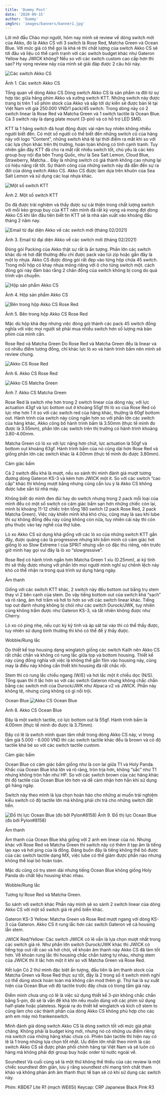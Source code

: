 ```yaml
---
title: 'Dummy Post'
date: '2020-09-15'
author: 'Dummy'
imgSrc: 'images/banners/banner1.jpg'
---
```


Lời mở đầu
Chào mọi người, hôm nay mình sẽ review về dòng switch mới của Akko, đó là Akko CS với 3 switch là Rose Red, Matcha Green và Ocean Blue. Với mức giá có thể gọi là khá rẻ thì chất lượng của switch Akko CS sẽ tới đâu và liệu có thể cạnh tranh với các switch budget khác như Gateron Yellow hay JWICK không? Nếu so với các switch custom cao cấp hơn thì sao? Hy vọng review này của mình sẽ giải đáp được 2 câu hỏi này.

![Các switch Akko CS](/images/switches/akko/PXL_20210512_231439741.NIGHT.jpg)

Ảnh 1. Các switch Akko CS

Tổng quan về dòng Akko CS
Dòng switch Akko CS là sản phẩm ra đời từ sự hợp tác giữa hãng phím Akko và xưởng switch KTT. Những switch này được trang bị trên 1 số phím stock của Akko và sắp tới dự kiến sẽ được bán lẻ tại Việt Nam với giá 250.000 VND/1 pack/45 switch. Trong dòng này có 2 switch linear là Rose Red và Matcha Green và 1 switch tactile là Ocean Blue. Cả 3 switch này là dạng plate mount (3-pin) và có hỗ trợ LED SMD.

KTT là 1 hãng switch đã hoạt động được vài năm tuy nhiên không nhiều người biết đến. Có một số người có thể biết đến những switch cũ của hãng này với logo “Content”, những switch khá tệ tại thời điểm ra mắt khi so với các lựa chọn khác trên thị trường, hoàn toàn không có tính cạnh tranh. Tuy nhiên gần đây KTT đã cho ra mắt rất nhiều switch tốt, chủ yếu là các kèo group buy nội địa bên Trung Quốc, như là Sea Salt Lemon, Cloud Blue, Strawberry, Matcha… Đây là những switch có giá thành không cao nhưng lại có hiệu năng rất tốt. Sự thành công của những switch này đã dẫn đến sự ra đời của dòng switch Akko CS. Akko CS được làm dựa trên khuôn của Sea Salt Lemon và sử dụng các loại nhựa khác.

![Một số switch KTT](/images/switches/akko/PXL_20210512_231252711.NIGHT.jpg)

Ảnh 2. Một số switch KTT

Do đã được trải nghiệm và thấy được sự cải thiện trong chất lượng switch với mỗi kèo group buy của KTT nên mình đã rất kỳ vọng và mong đợi dòng Akko CS khi lần đầu tiên biết tin KTT sẽ là nhà sản xuất vào khoảng đầu tháng 2 năm nay.

![Email từ đại diện Akko về các switch mới (tháng 02/2021)](/images/switches/akko/unknown.png)

Ảnh 3. Email từ đại diện Akko về các switch mới (tháng 02/2021)

Đóng gói
Packing của Akko thật sự rất là ấn tượng. Phần lớn các switch khác dù rẻ hơi đắt thường đều chỉ được pack vào túi zip hoặc gần đây là một lọ nhựa. Akko CS được đóng gói rất đẹp vào từng hộp chứa 45 switch. Trong mỗi hộp có khay nhựa mỏng riêng với ô cho từng switch một. cách đóng gói này đảm bảo rằng 2 chân đồng của switch không bị cong do quá trình vận chuyển.

![Hộp sản phẩm Akko CS](/images/switches/akko/MVIMG_20210418_165731(1).jpg)

Ảnh 4. Hộp sản phẩm Akko CS

![Bên trong hộp Akko CS Rose Red](/images/switches/akko/PXL_20210512_232433227.NIGHT.jpg)

Ảnh 5. Bên trong hộp Akko CS Rose Red

Mặc dù hộp khá đẹp nhưng việc đóng gói thành các pack 45 switch đồng nghĩa với việc mọi người sẽ phải mua nhiều switch hơn số lượng mà bàn phím của mình cần.

Rose Red và Matcha Green
Do Rose Red và Matcha Green đều là linear và có nhiều điểm tương đồng, chỉ khác lực lò xo và hành trình bấm nên mình sẽ review chung.

![Akko CS Rose Red](/images/switches/akko/PXL_20210512_233333239.jpg)

Ảnh 6. Akko CS Rose Red

![Akko CS Matcha Green](/images/switches/akko/PXL_20210512_233145835.jpg)

Ảnh 7. Akko CS Matcha Green

Rose Red là switch nhẹ hơn trong 2 switch linear của dòng này, với lực actuation 43gf và lực bottom out ở khoảng 55gf thì lò xo của Rose Red có lực nhẹ hơn 1 ít so với các switch red của hãng khác, thường là 60gf bottom out. Hành trình của switch này cũng ngắn hơn so với phần lớn các switch của hãng khác, Akko công bố hành trình bấm là 3.50mm (thực tế mình đo được là 3.55mm), phần lớn các switch trên thị trường có hành trình khoảng 3.80-4.00mm.

Matcha Green có lò xo với lực nặng hơn chút, lực actuation là 50gf và bottom out khoảng 63gf. Hành trình bấm của nó cũng dài hơn Rose Red và giống phần lớn các switch khác là 4.00mm (thực tế mình đo được 3.80mm).

Cảm giác bấm

Cả 2 switch đều khá là mượt, nếu so sánh thì mình đánh giá mượt tương đương dòng Gateron KS-3 và kém hơn JWICK một ít. So với các switch “cao cấp” khác thì không mượt bằng nhưng cũng cần lưu ý là Akko CS không được lube sẵn từ nhà máy.

Không biết do mình đen đủi hay do switch nhưng trong 2 pack mỗi loại của mình đều có một số switch có cảm giác bấm sạn hơn những chiếc còn lại, mình bị khoảng 11-12 chiếc trên tổng 180 switch (2 pack Rose Red, 2 pack Matcha Green). Việc này khiến mình khá khó chịu, cũng may là sau khi lube thì sự không đồng đều này cũng không còn nữa, tuy nhiên cái này thì còn phụ thuộc vào tay nghề của thợ lube.

Lò xo Akko CS sử dụng khá giống với các lò xo của những switch KTT gần đây, được quảng cáo là progressive nhưng khi bấm mình có cảm giác hơi giống lò xo Slow Extreme I của SPRiT nhưng vẫn có đặc thù riêng, nên trước giờ mình hay gọi vui đây là lò xo “slowgressive”.

Rose Red có hành trình ngắn hơn Matcha Green 1 xíu (0.25mm), ai kỹ tính thì sẽ thấy được nhưng với phần lớn mọi người mình nghĩ sự chênh lệch này khó có thể nhận ra trong quá trình sự dụng hàng ngày.

Âm thanh

Giống với các switch KTT khác, 2 switch này đều bottom out bằng trụ stem thay vì 2 bên cạnh của stem. Do vậy tiếng bottom out của switch khá “sạch” và rõ ràng, âm hơi trầm và hơi to hơn so với các switch linear khác. Tiếng top out đanh nhưng không bị chói như các switch Durock/JWK, tuy nhiên cũng không trầm được như Gateron KS-3, và tất nhiên không được như Cherry.

Lò xo có ping nhẹ, nếu cực kỳ kỹ tính và áp sát tai vào thì có thể thấy được, tuy nhiên sử dụng bình thường thì khó có thể để ý thấy được.

Wobble/Rung lắc

Do thiết kế top housing dạng winglatch giống các switch Kailh nên Akko CS rất chắc chắn và không có rung lắc giữa top và bottom housing. Thiết kế này cũng đồng nghĩa với việc là không thể gắn film vào housing này, cũng may là điều này không cần thiết khi housing đã rất chắc rồi.

Stem thì có rung lắc chiều ngang (W/E) và hơi lắc một ít chiều dọc (N/S). Tổng quan thì ít lắc hơn so với các switch Gateron nhưng không chắc chắn bằng các switch mới của Durock/JWK như Alpaca v2 và JWICK. Phần này không tệ, nhưng cũng không có gì nổi trội.

Ocean Blue
![Akko CS Ocean Blue](/images/switches/akko/PXL_20210512_233000721.NIGHT.jpg)

Ảnh 8. Akko CS Ocean Blue

Đây là một switch tactile, có lực bottom out là 55gf. Hành trình bấm là 4.00mm (thực tế mình đo được là 3.75mm).

Đây có lẽ là switch mình quan tâm nhất trong dòng Akko CS này, vì trong tầm giá 5.000 - 6.000 VND thì các switch tactile khác đều là brown và có độ tactile khá bé so với các switch tactile custom.

Cảm giác bấm

Ocean Blue có cảm giác bấm giống như là con lai giữa T1 và Holy Panda. Khấc của Ocean Blue khá lớn và rõ ràng, tròn trịa hơn, không “sắc” như T1 nhưng không tròn hẳn như HP. So với các switch brown của các hãng khác thì độ tactile của Ocean Blue lớn hơn và dễ cảm nhận hơn hẳn khi sử dụng gõ hàng ngày.

Switch này theo mình là lựa chọn hoàn hảo cho những ai muốn trải nghiệm kiểu switch có độ tactile lớn mà không phải chi trả cho những switch đắt tiền.

![Đồ thị lực Ocean Blue (đo bởi Pylon#8158)](/images/switches/akko/Akko-KTT-CS-Ocean-Blue.png)
Ảnh 9. Đồ thị lực Ocean Blue (đo bởi Pylon#8158)

Âm thanh

Âm thanh của Ocean Blue khá giống với 2 anh em linear của nó. Nhưng khác với Rose Red và Matcha Green thì switch này có thêm ít tạp âm là tiếng lạo xạo và hơi ping của lá đồng. Đáng buồn đây là tiếng không thể bỏ được của các switch tactile dạng MX, việc lube có thể giảm được phần nào nhưng không thể loại bỏ hoàn toàn.

Mặc dù cũng có trụ stem dài nhưng tiếng Ocean Blue không giống Holy Panda do chất liệu housing khác nhau.

Wobble/Rung lắc

Tương tự Rose Red và Matcha Green.

So sánh với switch khác
Phần này mình sẽ so sánh 2 switch linear của dòng Akko CS với một số switch giá rẻ phổ biến khác.

Gateron KS-3 Yellow: Matcha Green và Rose Red mượt ngang với dòng KS-3 của Gateron. Akko CS ít rung lắc hơn các switch Gateron về cả housing lẫn stem.

JWICK Red/Yellow: Các switch JWICK có lẽ vẫn là lựa chọn mượt nhất trong các switch giá rẻ. Như phần lớn switch Durock/JWK khác thì JWICK có tiếng top out rất cao và hơi chói, về khoản âm thanh này Akko CS đã làm tốt hơn. Về khoản rung lắc thì housing chắc chắn tương tự nhau, nhưng stem của JWICK thì ít lắc hơn một ít khi so với Matcha Green và Rose Red.

Kết luận
Có 2 thứ mình đặc biệt ấn tượng, đầu tiên là âm thanh stock của Matcha Green và Rose Red thực sự tốt, đây là 2 trong số ít switch mình nghĩ có thể dùng stock hoàn toàn mà không cần mod thêm gì. Thứ hai là sự xuất hiện của Ocean Blue với độ tactile trước đây chưa có trong tầm giá này.

Điểm mình chưa ưng có lẽ là việc sử dụng thiết kế 3-pin không chắc chắn bằng 5-pin, đó sẽ là vấn đề khá lớn nếu muốn dùng với các phím sử dụng half-plate hoặc plateless. Ngoài ra do thiết kế winglatch và kích cỡ stem to cũng làm cho các thành phần của dòng Akko CS không phù hợp cho các anh em mày mò frankenswitch.

Mình đánh giá dòng switch Akko CS là dòng switch tốt với mức giá phải chăng. Không phải là budget king mới, nhưng nó có những ưu điểm riêng mà switch của những hãng khác chưa có. Phiên bản tactile thì hiện nay có lẽ là 1 trong những lựa chọn tốt nhất. Ưu điểm lớn nhất theo mình là các switch Akko CS sẽ được phân phối chính hãng tại Việt Nam và sẽ luôn có hàng mà không phải đợi group buy hoặc order từ nước ngoài về.

Soundtest
Và cuối cùng sẽ là một thứ không thể thiếu của các review là một chiếc soundtest đơn giản, lưu ý rằng soundtest chỉ mang tính chất tham khảo và không phản ánh âm thanh thực tế bạn sẽ có khi sử dụng các switch này.

Phím: KBD67 Lite R1 (mạch WE65i)
Keycap: CRP Japanese Black Pink R3
